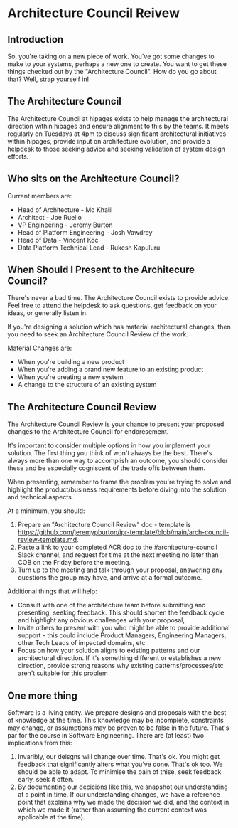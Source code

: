 # Architecture Council Reivew

## Introduction

So, you're taking on a new piece of work. You've got some changes to make to your systems, perhaps a new one to create. You want to get these things checked out by the "Architecture Council". How do you go about that? Well, strap yourself in!

## The Architecture Council

The Architecture Council at hipages exists to help manage the architectural direction within hipages and ensure alignment to this by the teams. It meets regularly on Tuesdays at 4pm to discuss significant architectural initiatives within hipages, provide input on architecture evolution, and provide a helpdesk to those seeking advice and seeking validation of system design efforts.

## Who sits on the Architecture Council?

Current members are:
* Head of Architecture - Mo Khalil
* Architect - Joe Ruello
* VP Engineering - Jeremy Burton
* Head of Platform Engineering - Josh Vawdrey
* Head of Data - Vincent Koc
* Data Platform Technical Lead - Rukesh Kapuluru

## When Should I Present to the Architecure Council?

There's never a bad time. The Architecture Council exists to provide advice. Feel free to attend the helpdesk to ask questions, get feedback on your ideas, or generally listen in.

If you're designing a solution which has material architectural changes, then you need to seek an Architecture Council Review of the work. 

Material Changes are:
* When you're building a new product
* When you're adding a brand new feature to an existing product
* When you're creating a new system
* A change to the structure of an existing system

## The Architecture Council Review

The Architecture Council Review is your chance to present your proposed changes to the Architecture Council for endoresement. 

It's important to consider multiple options in how you implement your solution. The first thing you think of won't always be the best. There's always more than one way to accomplish an outcome, you should consider these and be especially cogniscent of the trade offs between them. 

When presenting, remember to frame the problem you're trying to solve and highlight the product/business requirements before diving into the solution and technical aspects. 

At a minimum, you should:
1. Prepare an "Architecture Council Review" doc - template is https://github.com/jeremypburton/ipr-template/blob/main/arch-council-review-template.md. 
1. Paste a link to your completed ACR doc to the #architecture-council Slack channel, and request for time at the next meeting no later than COB on the Friday before the meeting. 
1. Turn up to the meeting and talk through your proposal, answering any questions the group may have, and arrive at a formal outcome.

Additional things that will help:
* Consult with one of the architecture team before submitting and presenting, seeking feedback. This should shorten the feedback cycle and highlight any obvious challenges with your proposal,
* Invite others to present with you who might be able to provide additional support - this could include Product Managers, Engineering Managers, other Tech Leads of impacted domains, etc
* Focus on how your solution aligns to existing patterns and our architectural direction. If it's something different or establishes a new direction, provide strong reasons why existing patterns/processes/etc aren't suitable for this problem

## One more thing

Software is a living entity. We prepare designs and proposals with the best of knowledge at the time. This knowledge may be incomplete, constraints may change, or assumptions may be proven to be false in the future. That's par for the course in Software Engineering. There are (at least) two implications from this:
1. Invaribly, our deisgns will change over time. That's ok. You might get feedback that significantly alters what you've done. That's ok too. We should be able to adapt. To minimise the pain of thise, seek feedback early, seek it often.
1. By documenting our decicions like this, we snapshot our understanding at a point in time. If our understanding changes, we have a reference point that explains why we made the decision we did, and the context in which we made it (rather than assuming the current context was applicable at the time).

